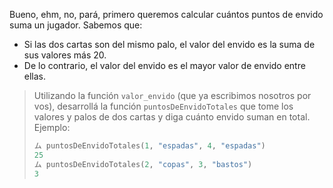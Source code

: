 Bueno, ehm, no, pará, primero queremos calcular cuántos puntos de envido suma un jugador. Sabemos que:

* Si las dos cartas son del mismo palo, el valor del envido es la suma de sus valores más 20.
* De lo contrario, el valor del envido es el mayor valor de envido entre ellas.

> Utilizando la función `valor_envido` (que ya escribimos nosotros por vos), desarrollá la función `puntosDeEnvidoTotales` que tome los valores y palos de dos cartas y diga cuánto envido suman en total. Ejemplo:
>
> ```python
> ム puntosDeEnvidoTotales(1, "espadas", 4, "espadas")
> 25
> ム puntosDeEnvidoTotales(2, "copas", 3, "bastos")
> 3
> ```
